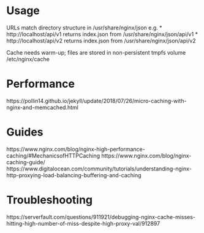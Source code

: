 <h1>Usage</h1>
URLs match directory structure in /usr/share/nginx/json e.g. 
* http://localhost/api/v1 returns index.json from /usr/share/nginx/json/api/v1
* http://localhost/api/v2 returns index.json from /usr/share/nginx/json/api/v2

Cache needs warm-up; files are stored in non-persistent tmpfs volume /etc/nginx/cache

<h1>Performance</h1>
https://pollin14.github.io/jekyll/update/2018/07/26/micro-caching-with-nginx-and-memcached.html

<h1>Guides</h1>
https://www.nginx.com/blog/nginx-high-performance-caching/#MechanicsofHTTPCaching
https://www.nginx.com/blog/nginx-caching-guide/
https://www.digitalocean.com/community/tutorials/understanding-nginx-http-proxying-load-balancing-buffering-and-caching

<h1>Troubleshooting</h1>
https://serverfault.com/questions/911921/debugging-nginx-cache-misses-hitting-high-number-of-miss-despite-high-proxy-val/912897